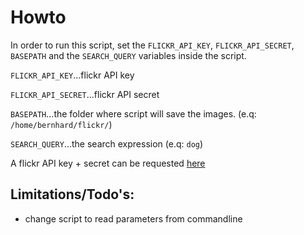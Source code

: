 # Howto

In order to run this script, set the `FLICKR_API_KEY`, `FLICKR_API_SECRET`, `BASEPATH` and the `SEARCH_QUERY` variables inside the script. 

`FLICKR_API_KEY`...flickr API key

`FLICKR_API_SECRET`...flickr API secret

`BASEPATH`...the folder where script will save the images. (e.q: `/home/bernhard/flickr/`)

`SEARCH_QUERY`...the search expression (e.q: `dog`)

A flickr API key + secret can be requested [here]((https://www.flickr.com/services/api/misc.api_keys.html))

## Limitations/Todo's:
  
* change script to read parameters from commandline